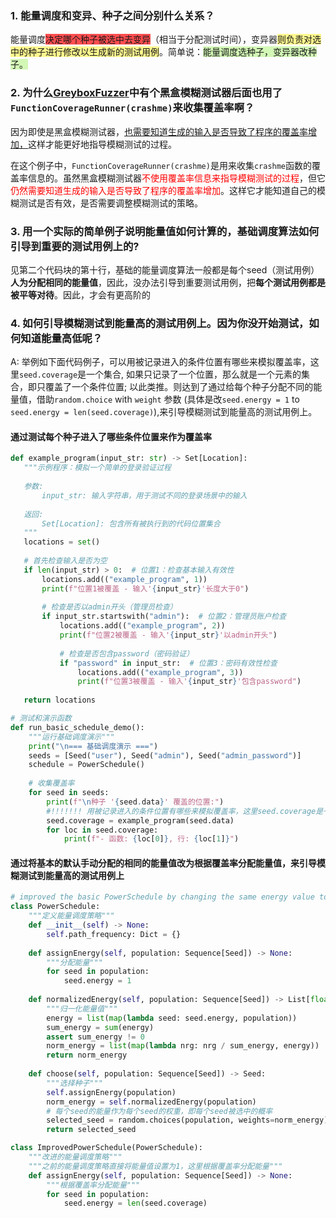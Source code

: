 
### 1. 能量调度和变异、种子之间分别什么关系？

能量调度<span style="background:#ff4d4f">决定哪个种子被选中去变异</span>（相当于分配测试时间），变异器<span style="background:#fff88f">则负责对选中的种子进行修改以生成新的测试用例</span>。简单说：<span style="background:#d3f8b6">能量调度选种子，变异器改种子。</span>

### 2. 为什么[GreyboxFuzzer](https://www.fuzzingbook.org/html/GreyboxFuzzer.html)中有个黑盒模糊测试器后面也用了```FunctionCoverageRunner(crashme)```来收集覆盖率啊？

因为即使是黑盒模糊测试器，<u>也需要知道生成的输入是否导致了程序的覆盖率增加，</u>这样才能更好地指导模糊测试的过程。

在这个例子中，`FunctionCoverageRunner(crashme)`是用来收集`crashme`函数的覆盖率信息的。虽然黑盒模糊测试器<font color="#ff0000">不使用覆盖率信息来指导模糊测试的过程</font>，但它<font color="#ff0000">仍然需要知道生成的输入是否导致了程序的覆盖率增加</font>。这样它才能知道自己的模糊测试是否有效，是否需要调整模糊测试的策略。

### 3. 用一个实际的简单例子说明能量值如何计算的，基础调度算法如何引导到重要的测试用例上的?

见第二个代码块的第十行，基础的能量调度算法一般都是每个seed（测试用例）**人为分配相同的能量值**，因此，没办法引导到重要测试用例，把**每个测试用例都是被平等对待**。因此，才会有更高阶的

### 4. 如何引导模糊测试到能量高的测试用例上。因为你没开始测试，如何知道能量高低呢？

A: 举例如下面代码例子，可以用被记录进入的条件位置有哪些来模拟覆盖率，这里```seed.coverage```是一个集合, 如果只记录了一个位置，那么就是一个元素的集合，即只覆盖了一个条件位置; 以此类推。则达到了通过给每个种子分配不同的能量值，借助```random.choice``` with ```weight``` 参数 (具体是改```seed.energy = 1``` to ```seed.energy = len(seed.coverage)```),来引导模糊测试到能量高的测试用例上。


#### 通过测试每个种子进入了哪些条件位置来作为覆盖率
```python title="Main Code" 
def example_program(input_str: str) -> Set[Location]:
   """示例程序：模拟一个简单的登录验证过程
   
   参数:
       input_str: 输入字符串，用于测试不同的登录场景中的输入
   
   返回:
       Set[Location]: 包含所有被执行到的代码位置集合
   """
   locations = set()
   
   # 首先检查输入是否为空
   if len(input_str) > 0:  # 位置1：检查基本输入有效性
       locations.add(("example_program", 1))
       print(f"位置1被覆盖 - 输入'{input_str}'长度大于0")
       
       # 检查是否以admin开头（管理员检查）
       if input_str.startswith("admin"):  # 位置2：管理员账户检查
           locations.add(("example_program", 2))
           print(f"位置2被覆盖 - 输入'{input_str}'以admin开头")
           
           # 检查是否包含password（密码验证）
           if "password" in input_str:  # 位置3：密码有效性检查
               locations.add(("example_program", 3))
               print(f"位置3被覆盖 - 输入'{input_str}'包含password")
               
   return locations

# 测试和演示函数
def run_basic_schedule_demo():
    """运行基础调度演示"""
    print("\n=== 基础调度演示 ===")
    seeds = [Seed("user"), Seed("admin"), Seed("admin_password")]
    schedule = PowerSchedule()
    
    # 收集覆盖率
    for seed in seeds:
        print(f"\n种子 '{seed.data}' 覆盖的位置:")
        #!!!!!!! 用被记录进入的条件位置有哪些来模拟覆盖率，这里seed.coverage是一个集合,如果只记录了一个位置，那么就是一个元素的集合，即只覆盖了一个条件位置!!!!!!
        seed.coverage = example_program(seed.data)
        for loc in seed.coverage:
            print(f"- 函数: {loc[0]}, 行: {loc[1]}")

```



#### 通过将基本的默认手动分配的相同的能量值改为根据覆盖率分配能量值，来引导模糊测试到能量高的测试用例上


```python unwrap hl:10,34, title="Class PowerSchedule" info:2
# improved the basic PowerSchedule by changing the same energy value to the number of locations covered
class PowerSchedule:
    """定义能量调度策略"""
    def __init__(self) -> None:
        self.path_frequency: Dict = {}
    
    def assignEnergy(self, population: Sequence[Seed]) -> None:
        """分配能量"""
        for seed in population:
            seed.energy = 1
    
    def normalizedEnergy(self, population: Sequence[Seed]) -> List[float]:
        """归一化能量值"""
        energy = list(map(lambda seed: seed.energy, population))
        sum_energy = sum(energy)
        assert sum_energy != 0
        norm_energy = list(map(lambda nrg: nrg / sum_energy, energy))
        return norm_energy
    
    def choose(self, population: Sequence[Seed]) -> Seed:
        """选择种子"""
        self.assignEnergy(population)
        norm_energy = self.normalizedEnergy(population)
        # 每个seed的能量作为每个seed的权重，即每个seed被选中的概率
        selected_seed = random.choices(population, weights=norm_energy)[0]
        return selected_seed

class ImprovedPowerSchedule(PowerSchedule):
    """改进的能量调度策略"""
    """之前的能量调度策略直接将能量值设置为1，这里根据覆盖率分配能量"""
    def assignEnergy(self, population: Sequence[Seed]) -> None:
        """根据覆盖率分配能量"""
        for seed in population:
            seed.energy = len(seed.coverage)


```
